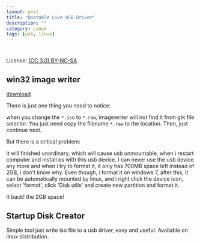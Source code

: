 ```yaml
---
layout: post
title: "Bootable Live USB Driver"
description: ""
category: Linux
tags: [usb, linux]
---
```

#
License: [(CC 3.0) BY-NC-SA](http://creativecommons.org/licenses/by-nc-sa/3.0/)

## win32 image writer
[download](https://launchpad.net/win32-image-writer/+download)

There is just one thing you need to notice:

when you change the `*.iso` to `*.raw`, imagewriter will not find it from gtk file selector. You just need copy the filename `*.raw` to the location. Then, just continue next.

But there is a critical problem:

It will finished unordinary, which will cause usb unmountable, when i restart computer and install os with this usb device. I can never use the usb device any more and when i try to format it, it only has 700MB space left instead of 2GB, i don't know why. Even though, i format it on windows 7, after this, it can be automatically mounted by linux, and i right click the device icon, select 'format', click 'Disk utils' and create new partition and format it.

It back! the 2GB space!

## Startup Disk Creator
Simple tool just write iso file to a usb driver, easy and useful. Available on linux distribution.
